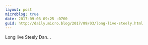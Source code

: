 ```yaml
---
layout: post
microblog: true
date: 2017-09-03 09:25 -0700
guid: http://daily.micro.blog/2017/09/03/long-live-steely.html
---
```

Long live Steely Dan...
